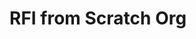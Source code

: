 # RFI from Scratch Org

<div id="lightning"></div>

<script type="text/javascript" src="https://nosoftware-ability-7887-dev-ed.scratch.lightning.force.com/lightning/lightning.out.js"></script>

<script type="text/javascript">
$Lightning.use("c:requestForInformationApp", function() {
        $Lightning.createComponent(
             "c:requestForInformationForm",
             {"rfi_controller":"RFI Controller 0000"},
             "lightning",
             function(cmp) {
                 console.log("LWC Component Created.");
             } 
      );
    },
    'https://dream-java-4121-dev-ed.scratch.my.site.com/Admissions'
);
</script>

